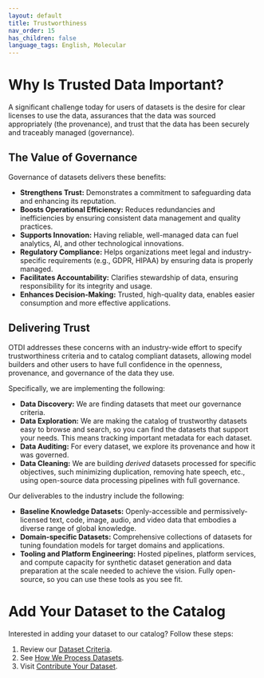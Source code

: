 ```yaml
---
layout: default
title: Trustworthiness
nav_order: 15
has_children: false
language_tags: English, Molecular
---
```


# Why Is Trusted Data Important?

A significant challenge today for users of datasets is the desire for clear licenses to use the data, assurances that the data was sourced appropriately (the provenance), and trust that the data has been securely and traceably managed (governance).

## The Value of Governance

Governance of datasets delivers these benefits:

* **Strengthens Trust:** Demonstrates a commitment to safeguarding data and enhancing its reputation.
* **Boosts Operational Efficiency:** Reduces redundancies and inefficiencies by ensuring consistent data management and quality practices.
* **Supports Innovation:** Having reliable, well-managed data can fuel analytics, AI, and other technological innovations.
* **Regulatory Compliance:** Helps organizations meet legal and industry-specific requirements (e.g., GDPR, HIPAA) by ensuring data is properly managed.
* **Facilitates Accountability:** Clarifies stewardship of data, ensuring responsibility for its integrity and usage.
* **Enhances Decision-Making:** Trusted, high-quality data, enables easier consumption and more effective applications.

## Delivering Trust

OTDI addresses these concerns with an industry-wide effort to specify trustworthiness criteria and to catalog compliant datasets, allowing model builders and other users to have full confidence in the openness, provenance, and governance of the data they use.

Specifically, we are implementing the following:

* **Data Discovery:** We are finding datasets that meet our governance criteria.
* **Data Exploration:** We are making the catalog of trustworthy datasets easy to browse and search, so you can find the datasets that support your needs. This means tracking important metadata for each dataset.
* **Data Auditing:** For every dataset, we explore its provenance and how it was governed.
* **Data Cleaning:** We are building _derived_ datasets processed for specific objectives, such minimizing duplication, removing hate speech, etc., using open-source data processing pipelines with full governance.

Our deliverables to the industry include the following:

* **Baseline Knowledge Datasets:** Openly-accessible and permissively-licensed text, code, image, audio, and video data that embodies a diverse range of global knowledge.
* **Domain-specific Datasets:** Comprehensive collections of datasets for tuning foundation models for target domains and applications.
* **Tooling and Platform Engineering:** Hosted pipelines, platform services, and compute capacity for synthetic dataset generation and data preparation at the scale needed to achieve the vision. Fully open-source, so you can use these tools as you see fit.

# Add Your Dataset to the Catalog

<!-- 
If you just want to browse the current catalog:<br/>
<a href="{{site.baseurl}}/catalog/" target="hugging-face" class="btn btn-primary fs-5 mb-4 mb-md-0 mr-2 no-glyph">click here</a>.

So, why should you get involved?

* **Collaborate on AI Innovation:** Your data can help build more accurate, fair, versatile, and open AI models. You can also connect with like-minded data scientists, AI researchers, and industry leaders in the AI Alliance.
* **Transparency & Trust:** Every contribution is transparent, with robust data provenance, governance, and trust mechanisms. We welcome your expertise to help us improve all aspects of these processes.
* **Tailored Contributions:** The world needs domain-specific datasets to enable model tuning to create open foundation models relevant to domains such as time series, and branches of science and industrial engineering. The world needs more multilingual, including underserved languages, and multimodel datasets. In many areas, the available real-world data is insufficient for the needs to innovate in those areas. Therefore, synthetic datasets are also needed.
 -->

Interested in adding your dataset to our catalog? Follow these steps:

1. Review our [Dataset Criteria]({{site.baseurl}}/dataset-requirements).
2. See [How We Process Datasets]({{site.baseurl}}/our-processing).
3. Visit [Contribute Your Dataset]({{site.baseurl}}/contributing).
